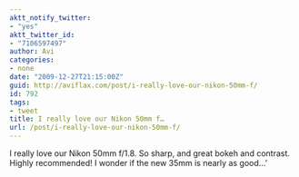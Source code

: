 ```yaml
---
aktt_notify_twitter:
- "yes"
aktt_twitter_id:
- "7106597497"
author: Avi
categories:
- none
date: "2009-12-27T21:15:00Z"
guid: http://aviflax.com/post/i-really-love-our-nikon-50mm-f/
id: 792
tags:
- tweet
title: I really love our Nikon 50mm f…
url: /post/i-really-love-our-nikon-50mm-f/
---
```

I really love our Nikon 50mm f/1.8. So sharp, and great bokeh and contrast. Highly recommended! I wonder if the new 35mm is nearly as good…'